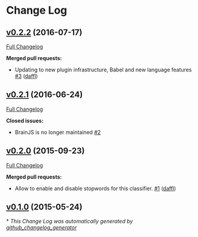 # Change Log

## [v0.2.2](https://github.com/mysamai/natural-brain/tree/v0.2.2) (2016-07-17)
[Full Changelog](https://github.com/mysamai/natural-brain/compare/v0.2.1...v0.2.2)

**Merged pull requests:**

- Updating to new plugin infrastructure, Babel and new language features [\#3](https://github.com/mysamai/natural-brain/pull/3) ([daffl](https://github.com/daffl))

## [v0.2.1](https://github.com/mysamai/natural-brain/tree/v0.2.1) (2016-06-24)
[Full Changelog](https://github.com/mysamai/natural-brain/compare/v0.2.0...v0.2.1)

**Closed issues:**

- BrainJS is no longer maintained [\#2](https://github.com/mysamai/natural-brain/issues/2)

## [v0.2.0](https://github.com/mysamai/natural-brain/tree/v0.2.0) (2015-09-23)
[Full Changelog](https://github.com/mysamai/natural-brain/compare/v0.1.0...v0.2.0)

**Merged pull requests:**

- Allow to enable and disable stopwords for this classifier. [\#1](https://github.com/mysamai/natural-brain/pull/1) ([daffl](https://github.com/daffl))

## [v0.1.0](https://github.com/mysamai/natural-brain/tree/v0.1.0) (2015-05-24)


\* *This Change Log was automatically generated by [github_changelog_generator](https://github.com/skywinder/Github-Changelog-Generator)*